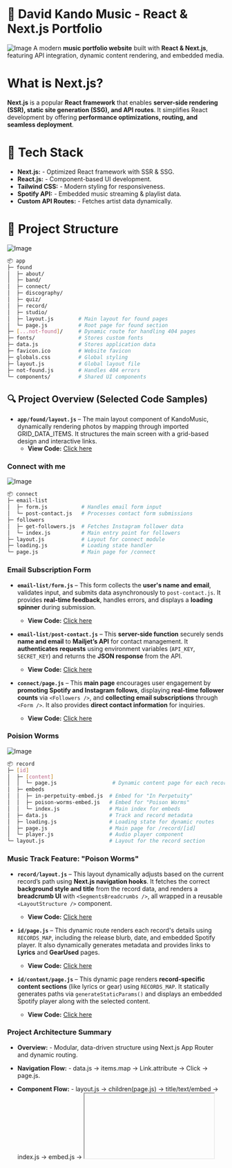 # 🎵 **David Kando Music - React & Next.js Portfolio**
![Image](https://github.com/user-attachments/assets/eb5a9f3b-4a66-41d4-90f4-dc5ebc17b37d)
A modern **music portfolio website** built with **React & Next.js**, featuring API integration, dynamic content rendering, and embedded media.

# What is Next.js?

**Next.js** is a popular **React framework** that enables **server-side rendering (SSR), static site generation (SSG), and API routes**. It simplifies React development by offering **performance optimizations, routing, and seamless deployment**.

# 🚀 **Tech Stack**

 - **Next.js:** - Optimized React framework with SSR & SSG.
 - **React.js:** - Component-based UI development. 
 - **Tailwind CSS:** - Modern styling for responsiveness. 
 - **Spotify API:** - Embedded music streaming & playlist data.
 - **Custom API Routes:** - Fetches artist data dynamically.


 # 📁 Project Structure
 ![Image](https://github.com/user-attachments/assets/be13b4e2-99ca-493e-9931-8e8afe4bdd40)
 
```bash
📦 app
├─ found
│  ├─ about/
│  ├─ band/
│  ├─ connect/
│  ├─ discography/
│  ├─ quiz/
│  ├─ record/
│  ├─ studio/
│  ├─ layout.js        # Main layout for found pages
│  └─ page.js          # Root page for found section
├─ [...not-found]/     # Dynamic route for handling 404 pages
├─ fonts/              # Stores custom fonts
├─ data.js             # Stores application data
├─ favicon.ico         # Website favicon
├─ globals.css         # Global styling
├─ layout.js           # Global layout file
├─ not-found.js        # Handles 404 errors
└─ components/         # Shared UI components
```
## 🔍 Project Overview (Selected Code Samples)

- **`app/found/layout.js`** – The main layout component of KandoMusic, dynamically rendering photos by mapping through imported GRID_DATA_ITEMS. It structures the main screen with a grid-based design and interactive links.
  - **View Code:** [Click here](https://github.com/ChungmanPARK12/KandoMusic/tree/1312ac308aaef3e11dfcc0c6b26da638e977c211/src/Layout(App))

### Connect with me

![Image](https://github.com/user-attachments/assets/5284fc7b-aa0c-49a2-ad65-9d6b8554535f)

```bash
📦 connect
├─ email-list
│  ├─ form.js           # Handles email form input
│  └─ post-contact.js   # Processes contact form submissions
├─ followers
│  ├─ get-followers.js  # Fetches Instagram follower data
│  └─ index.js          # Main entry point for followers
├─ layout.js            # Layout for connect module
├─ loading.js           # Loading state handler
└─ page.js              # Main page for /connect
```
### Email Subscription Form

- **`email-list/form.js`** – This form collects the **user's name and email**, validates input, and submits data asynchronously to `post-contact.js`. It provides **real-time feedback**, handles errors, and displays a **loading spinner** during submission.  

  - **View Code:** [Click here](https://github.com/ChungmanPARK12/KandoMusic/tree/bc385d60a26841a8b08389918268eb01988c1af3/src/ConnectWithMe/Formjs)

- **`email-list/post-contact.js`** – This **server-side function** securely sends **name and email** to **Mailjet’s API** for contact management. It **authenticates requests** using environment variables (`API_KEY`, `SECRET_KEY`) and returns the **JSON response** from the API.

  - **View Code:** [Click here](https://github.com/ChungmanPARK12/KandoMusic/tree/bc385d60a26841a8b08389918268eb01988c1af3/src/ConnectWithMe/Postjs)

- **`connect/page.js`** – This **main page** encourages user engagement by **promoting Spotify and Instagram follows**, displaying **real-time follower counts** via `<Followers />`, and **collecting email subscriptions** through `<Form />`. It also provides **direct contact information** for inquiries.

  - **View Code:** [Click here](https://github.com/ChungmanPARK12/KandoMusic/tree/2b44a17baf135f72d25e2a4277d22cfa9e88ef4f/src/ConnectWithMe/Page)

### Poision Worms

![Image](https://github.com/user-attachments/assets/ce74ee05-8640-4308-990e-2f6d38ba7455)

```bash
📦 record
├─ [id]
│  ├─ [content]
│  │  └─ page.js                  # Dynamic content page for each record ID
│  ├─ embeds
│  │  ├─ in-perpetuity-embed.js  # Embed for "In Perpetuity"
│  │  ├─ poison-worms-embed.js   # Embed for "Poison Worms"
│  │  └─ index.js                # Main index for embeds
│  ├─ data.js                    # Track and record metadata
│  ├─ loading.js                 # Loading state for dynamic routes
│  ├─ page.js                    # Main page for /record/[id]
│  └─ player.js                  # Audio player component
└─ layout.js                     # Layout for the record section                  
 ```
### Music Track Feature: "Poison Worms"

- **`record/layout.js`** – This layout dynamically adjusts based on the current record’s path using **Next.js navigation hooks**. It fetches the correct **background style and title** from the record data, and renders a **breadcrumb UI** with `<SegmentsBreadcrumbs />`, all wrapped in a reusable `<LayoutStructure />` component.

  - **View Code:** [Click here](https://github.com/ChungmanPARK12/KandoMusic/tree/185a2d2d583598bf8804ae93e6d7880f1d542fe9/src/PoisonWorms/Layoutjs)

- **`id/page.js`** – This dynamic route renders each record's details using `RECORDS_MAP`, including the release blurb, date, and embedded Spotify player. It also dynamically generates metadata and provides links to **Lyrics** and **GearUsed** pages.

  - **View Code:** [Click here](https://github.com/ChungmanPARK12/KandoMusic/tree/185a2d2d583598bf8804ae93e6d7880f1d542fe9/src/PoisonWorms/Pagejs_id)

- **`id/content/page.js`** – This dynamic page renders **record-specific content sections** (like lyrics or gear) using `RECORDS_MAP`. It statically generates paths via `generateStaticParams()` and displays an embedded Spotify player along with the selected content.

  - **View Code:** [Click here](https://github.com/ChungmanPARK12/KandoMusic/tree/a0db4ea1ba6448fc96683c80d394c28a30a972cb/src/PoisonWorms/Page_content)

### Project Architecture Summary

- **Overview:** - Modular, data-driven structure using Next.js App Router and dynamic routing.

- **Navigation Flow:** - data.js -> items.map -> Link.attribute -> Click -> page.js. 

- **Component Flow:** - layout.js -> children(page.js) -> title/text/embed -> index.js -> embed.js -> <iframe>.

- **Tech Stack:** - Next.js Routing, React Components, Spotify Embed, useState/useEffect(Client Components).

## Thank you
Thank you for visiting my github :)







